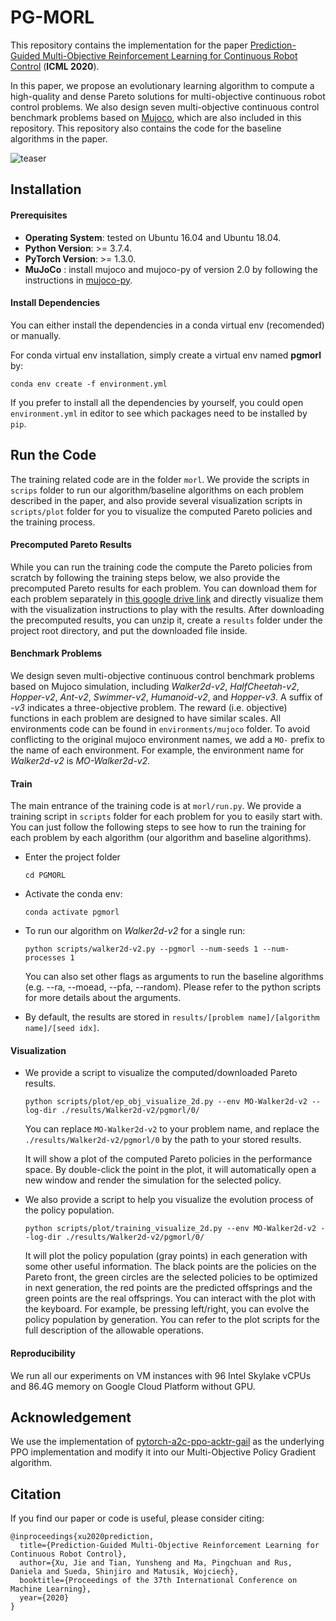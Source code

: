 # PG-MORL

This repository contains the implementation for the paper [Prediction-Guided Multi-Objective Reinforcement Learning for Continuous Robot Control](http://people.csail.mit.edu/jiex/papers/PGMORL/) (**ICML 2020**). 

In this paper, we propose an evolutionary learning algorithm to compute a high-quality and dense Pareto solutions for multi-objective continuous robot control problems. We also design seven multi-objective continuous control benchmark problems based on [Mujoco](http://www.mujoco.org/), which are also included in this repository. This repository also contains the code for the baseline algorithms in the paper.

![teaser](images/teaser.gif)



## Installation

#### Prerequisites

- **Operating System**: tested on Ubuntu 16.04 and Ubuntu 18.04.
- **Python Version**: >= 3.7.4.
- **PyTorch Version**: >= 1.3.0.
- **MuJoCo** : install mujoco and mujoco-py of version 2.0 by following the instructions in [mujoco-py](<https://github.com/openai/mujoco-py>).

#### Install Dependencies

You can either install the dependencies in a conda virtual env (recomended) or manually. 

For conda virtual env installation, simply create a virtual env named **pgmorl** by:

```
conda env create -f environment.yml
```

If you prefer to install all the dependencies by yourself, you could open `environment.yml` in editor to see which packages need to be installed by `pip`.



## Run the Code

The training related code are in the folder `morl`. We provide the scripts in `scrips` folder to run our algorithm/baseline algorithms on each problem described in the paper, and also provide several visualization scripts in `scripts/plot` folder for you to visualize the computed Pareto policies and the training process. 

#### Precomputed Pareto Results

While you can run the training code the compute the Pareto policies from scratch by following the training steps below, we also provide the precomputed Pareto results for each problem. You can download them for each problem separately in [this google drive link](https://drive.google.com/drive/folders/15toW4SjF2b4PPvU2ZFA6kTweWfh7CqQr?usp=sharing) and directly visualize them with the visualization instructions to play with the results. After downloading the precomputed results, you can unzip it, create a `results` folder under the project root directory, and put the downloaded file inside.

#### Benchmark Problems

We design seven multi-objective continuous control benchmark problems based on Mujoco simulation, including *Walker2d-v2*, *HalfCheetah-v2*, *Hopper-v2*, *Ant-v2*, *Swimmer-v2*, *Humanoid-v2*, and *Hopper-v3*. A suffix of *-v3* indicates a three-objective problem. The reward (i.e. objective) functions in each problem are designed to have similar scales. All environments code can be found in `environments/mujoco` folder. To avoid conflicting to the original mujoco environment names, we add a `MO-` prefix to the name of each environment. For example, the environment name for *Walker2d-v2* is *MO-Walker2d-v2*.

#### Train

The main entrance of the training code is at  `morl/run.py`. We provide a training script in `scripts` folder for each problem for you to easily start with. You can just follow the following steps to see how to run the training for each problem by each algorithm (our algorithm and baseline algorithms).

- Enter the project folder

  ```
  cd PGMORL
  ```

- Activate the conda env:

  ```
  conda activate pgmorl
  ```

- To run our algorithm on *Walker2d-v2* for a single run:

  ```
  python scripts/walker2d-v2.py --pgmorl --num-seeds 1 --num-processes 1
  ```

  You can also set other flags as arguments to run the baseline algorithms (e.g. --ra, --moead, --pfa, --random). Please refer to the python scripts for more details about the arguments.

- By default, the results are stored in `results/[problem name]/[algorithm name]/[seed idx]`.

#### Visualization

- We provide a script to visualize the computed/downloaded Pareto results.

  ```
  python scripts/plot/ep_obj_visualize_2d.py --env MO-Walker2d-v2 --log-dir ./results/Walker2d-v2/pgmorl/0/
  ```

  You can replace `MO-Walker2d-v2` to your problem name, and replace the `./results/Walker2d-v2/pgmorl/0` by the path to your stored results.

  It will show a plot of the computed Pareto policies in the performance space. By double-click the point in the plot, it will automatically open a new window and render the simulation for the selected policy. 

- We also provide a script to help you visualize the evolution process of the policy population.

  ```
  python scripts/plot/training_visualize_2d.py --env MO-Walker2d-v2 --log-dir ./results/Walker2d-v2/pgmorl/0/
  ```
  
  It will plot the policy population (gray points) in each generation with some other useful information. The black points are the policies on the Pareto front, the green circles are the selected policies to be optimized in next generation, the red points are the predicted offsprings and the green points are the real offsprings. You can interact with the plot with the keyboard. For example, be pressing left/right, you can evolve the policy population by generation. You can refer to the plot scripts for the full description of the allowable operations.

#### Reproducibility

We run all our experiments on VM instances with 96 Intel Skylake vCPUs and 86.4G memory on Google Cloud Platform without GPU. 



## Acknowledgement

We use the implementation of [pytorch-a2c-ppo-acktr-gail](https://github.com/ikostrikov/pytorch-a2c-ppo-acktr-gail) as the underlying PPO implementation and modify it into our Multi-Objective Policy Gradient algorithm.



## Citation

If you find our paper or code is useful, please consider citing: 

```
@inproceedings{xu2020prediction,
  title={Prediction-Guided Multi-Objective Reinforcement Learning for Continuous Robot Control},
  author={Xu, Jie and Tian, Yunsheng and Ma, Pingchuan and Rus, Daniela and Sueda, Shinjiro and Matusik, Wojciech},
  booktitle={Proceedings of the 37th International Conference on Machine Learning},
  year={2020}
}
```



